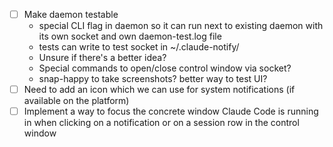 - [ ] Make daemon testable
    - special CLI flag in daemon so it can run next to existing daemon with its own socket and own daemon-test.log file
    - tests can write to test socket in ~/.claude-notify/
    - Unsure if there's a better idea?
    - Special commands to open/close control window via socket?
    - snap-happy to take screenshots? better way to test UI?
- [ ] Need to add an icon which we can use for system notifications (if available on the platform)
- [ ] Implement a way to focus the concrete window Claude Code is running in when clicking on a notification or on a session row in the control window

